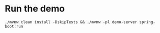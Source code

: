# Run the demo

```shell
./mvnw clean install -DskipTests && ./mvnw -pl demo-server spring-boot:run
```

